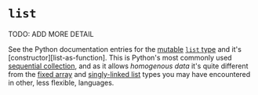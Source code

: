 # `list`

TODO: ADD MORE DETAIL

See the Python documentation entries for the [mutable][mutation] [`list` type][docs-list-type] and it's [constructor][list-as-function]. This is Python's most commonly used [sequential collection][docs-sequence-types], and as it allows _homogenous data_ it's quite different from the [fixed array][general-concept-array] and [singly-linked list][general-concept-list] types you may have encountered in other, less flexible, languages.

[mutation]: ../../../../../reference/concepts/mutation.md
[general-concept-array]: ../../../../../reference/types/array.md
[general-concept-list]: ../../../../../reference/types/list.md
[docs-list-type]: https://docs.python.org/3/library/stdtypes.html#typesseq-list
[docs-list-as-function]: https://docs.python.org/3/library/stdtypes.html#list
[docs-sequence-types]: https://docs.python.org/3/library/stdtypes.html#typesseq

